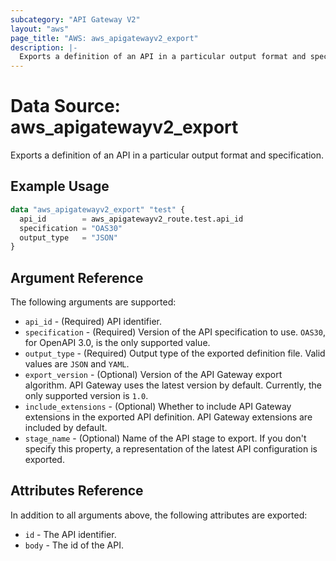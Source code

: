```yaml
---
subcategory: "API Gateway V2"
layout: "aws"
page_title: "AWS: aws_apigatewayv2_export"
description: |-
  Exports a definition of an API in a particular output format and specification.
---
```


# Data Source: aws_apigatewayv2_export

Exports a definition of an API in a particular output format and specification.

## Example Usage

```terraform
data "aws_apigatewayv2_export" "test" {
  api_id        = aws_apigatewayv2_route.test.api_id
  specification = "OAS30"
  output_type   = "JSON"
}
```

## Argument Reference

The following arguments are supported:

* `api_id` - (Required) API identifier.
* `specification` - (Required) Version of the API specification to use. `OAS30`, for OpenAPI 3.0, is the only supported value.
* `output_type` - (Required) Output type of the exported definition file. Valid values are `JSON` and `YAML`.
* `export_version` - (Optional) Version of the API Gateway export algorithm. API Gateway uses the latest version by default. Currently, the only supported version is `1.0`.
* `include_extensions` - (Optional) Whether to include API Gateway extensions in the exported API definition. API Gateway extensions are included by default.
* `stage_name` - (Optional) Name of the API stage to export. If you don't specify this property, a representation of the latest API configuration is exported.

## Attributes Reference

In addition to all arguments above, the following attributes are exported:

* `id` - The API identifier.
* `body` - The id of the API.
